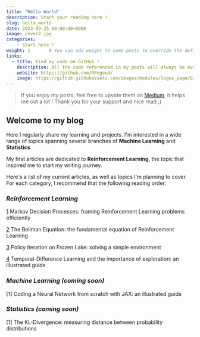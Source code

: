```yaml
---
title: "Hello World"
description: Start your reading here ! 
slug: hello_world
date: 2023-09-25 00:00:00+0000
image: cover2.jpg
categories:
    - Start here !
weight: 1       # You can add weight to some posts to override the default sorting (date descending)
links:
  - title: Find my code on GitHub !
    description: All the code referenced in my posts will always be available on my Git page
    website: https://github.com/RPegoud/
    image: https://github.githubassets.com/images/modules/logos_page/GitHub-Mark.png
---
```


> If you enjoy my posts, feel free to upvote them on [Medium](https://medium.com/@ryanpegoud), it helps me out a lot ! Thank you for your support and nice read ;)

## Welcome to my blog

Here I regularly share my learning and projects. I'm interested in a wide range of topics spanning several branches of **Machine Learning** and **Statistics**.

My first articles are dedicated to **Reinforcement Learning**, the topic that inspired me to start my writing journey.

Here's a list of my current articles, as well as topics I'm planning to cover. For each category, I recommend that the following reading order:

### ***Reinforcement Learning***

[1](https://machine-learning-blog.vercel.app/p/markov_decision_processes/) Markov Decision Processes: framing Reinforcement Learning problems efficiently

[2](https://machine-learning-blog.vercel.app/p/bellman_equation/) The Bellman Equation: the fundamental equation of Reinforcement Learning

[3](https://machine-learning-blog.vercel.app/p/policy_iteration_frozen_lake/) Policy Iteration on Frozen Lake: solving a simple environment

[4](https://machine-learning-blog.vercel.app/p/td_learning_comparison/) Temporal-Difference Learning and the importance of exploration: an illustrated guide

### ***Machine Learning*** *(coming soon)*

[1] Coding a Neural Network from scratch with JAX: an illustrated guide

### ***Statistics*** *(coming soon)*

[1] The KL-Divergence: measuring distance between probability distributions
